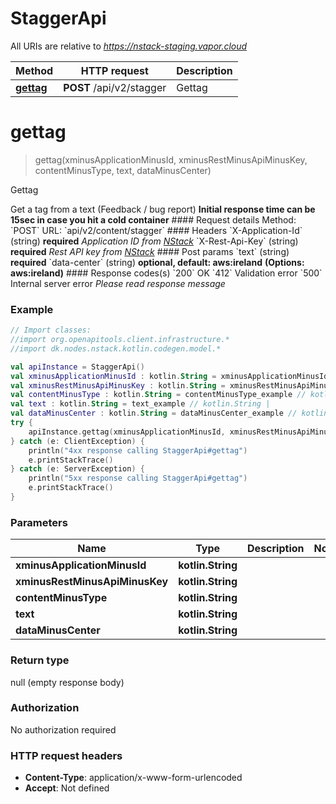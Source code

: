 # StaggerApi

All URIs are relative to *https://nstack-staging.vapor.cloud*

Method | HTTP request | Description
------------- | ------------- | -------------
[**gettag**](StaggerApi.md#gettag) | **POST** /api/v2/stagger | Gettag


<a name="gettag"></a>
# **gettag**
> gettag(xminusApplicationMinusId, xminusRestMinusApiMinusKey, contentMinusType, text, dataMinusCenter)

Gettag

Get a tag from a text (Feedback / bug report)   **Initial response time can be 15sec in case you hit a cold container**   #### Request details Method: &#x60;POST&#x60;  URL: &#x60;api/v2/content/stagger&#x60;  #### Headers &#x60;X-Application-Id&#x60; (string) **required** _Application ID from [NStack](https://nstack.io)_  &#x60;X-Rest-Api-Key&#x60; (string) **required** _Rest API key from [NStack](https://nstack.io)_  #### Post params &#x60;text&#x60; (string) **required**  &#x60;data-center&#x60; (string) **optional, default: aws:ireland** **(Options: aws:ireland)**   #### Response codes(s) &#x60;200&#x60; OK  &#x60;412&#x60; Validation error  &#x60;500&#x60; Internal server error _Please read response message_

### Example
```kotlin
// Import classes:
//import org.openapitools.client.infrastructure.*
//import dk.nodes.nstack.kotlin.codegen.model.*

val apiInstance = StaggerApi()
val xminusApplicationMinusId : kotlin.String = xminusApplicationMinusId_example // kotlin.String | 
val xminusRestMinusApiMinusKey : kotlin.String = xminusRestMinusApiMinusKey_example // kotlin.String | 
val contentMinusType : kotlin.String = contentMinusType_example // kotlin.String | 
val text : kotlin.String = text_example // kotlin.String | 
val dataMinusCenter : kotlin.String = dataMinusCenter_example // kotlin.String | 
try {
    apiInstance.gettag(xminusApplicationMinusId, xminusRestMinusApiMinusKey, contentMinusType, text, dataMinusCenter)
} catch (e: ClientException) {
    println("4xx response calling StaggerApi#gettag")
    e.printStackTrace()
} catch (e: ServerException) {
    println("5xx response calling StaggerApi#gettag")
    e.printStackTrace()
}
```

### Parameters

Name | Type | Description  | Notes
------------- | ------------- | ------------- | -------------
 **xminusApplicationMinusId** | **kotlin.String**|  |
 **xminusRestMinusApiMinusKey** | **kotlin.String**|  |
 **contentMinusType** | **kotlin.String**|  |
 **text** | **kotlin.String**|  |
 **dataMinusCenter** | **kotlin.String**|  |

### Return type

null (empty response body)

### Authorization

No authorization required

### HTTP request headers

 - **Content-Type**: application/x-www-form-urlencoded
 - **Accept**: Not defined

